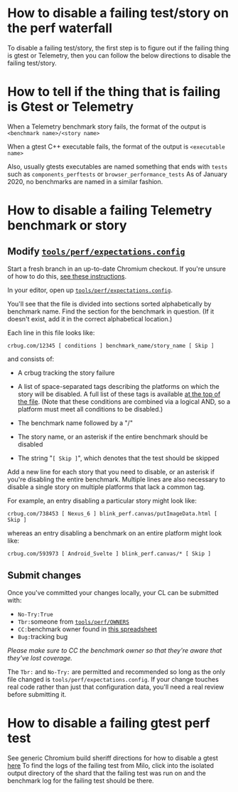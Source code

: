 # How to disable a failing test/story on the perf waterfall

To disable a failing test/story, the first step is to figure
out if the failing thing is gtest or Telemetry, then you can
follow the below directions to disable the failing test/story.

# How to tell if the thing that is failing is Gtest or Telemetry

When a Telemetry benchmark story fails, the format of the output is
`<benchmark name>/<story name>`

When a gtest C++ executable fails, the format of the output is
`<executable name>`

Also, usually gtests executables are named something that ends
with `tests` such as `components_perftests` or `browser_performance_tests`
As of January 2020, no benchmarks are named in a similar fashion.

# How to disable a failing Telemetry benchmark or story

## Modify [`tools/perf/expectations.config`](https://cs.chromium.org/chromium/src/tools/perf/expectations.config?q=expectations.config&sq=package:chromium&dr)

Start a fresh branch in an up-to-date Chromium checkout. If you're unsure of how to do this, [see these instructions](https://www.chromium.org/developers/how-tos/get-the-code).

In your editor, open up [`tools/perf/expectations.config`](https://cs.chromium.org/chromium/src/tools/perf/expectations.config?q=expectations.config&sq=package:chromium&dr).

You'll see that the file is divided into sections sorted alphabetically by benchmark name. Find the section for the benchmark in question. (If it doesn't exist, add it in the correct alphabetical location.)

Each line in this file looks like:

    crbug.com/12345 [ conditions ] benchmark_name/story_name [ Skip ]

and consists of:

* A crbug tracking the story failure

* A list of space-separated tags describing the platforms on which the story will be disabled. A full list of these tags is available [at the top of the file](https://cs.chromium.org/chromium/src/tools/perf/expectations.config?type=cs&q=tools/perf/expectations.config&sq=package:chromium&g=0&l=5). (Note that these conditions are combined via a logical AND, so a platform must meet all conditions to be disabled.)

* The benchmark name followed by a "/"

* The story name, or an asterisk if the entire benchmark should be disabled

* The string "`[ Skip ]`", which denotes that the test should be skipped

Add a new line for each story that you need to disable, or an asterisk if you're disabling the entire benchmark. Multiple lines are also necessary to disable a single story on multiple platforms that lack a common tag.

For example, an entry disabling a particular story might look like:

    crbug.com/738453 [ Nexus_6 ] blink_perf.canvas/putImageData.html [ Skip ]


whereas an entry disabling a benchmark on an entire platform might look like:

    crbug.com/593973 [ Android_Svelte ] blink_perf.canvas/* [ Skip ]

## Submit changes

Once you've committed your changes locally, your CL can be submitted with:

- `No-Try:True`
- `Tbr:`someone from [`tools/perf/OWNERS`](https://cs.chromium.org/chromium/src/tools/perf/OWNERS?q=tools/perf/owners&sq=package:chromium&dr)
- `CC:`benchmark owner found in [this spreadsheet](https://docs.google.com/spreadsheets/u/1/d/1xaAo0_SU3iDfGdqDJZX_jRV0QtkufwHUKH3kQKF3YQs/edit#gid=0)
- `Bug:`tracking bug

*Please make sure to CC the benchmark owner so that they're aware that they've lost coverage.*

The `Tbr:` and `No-Try:` are permitted and recommended so long as the only file changed is `tools/perf/expectations.config`. If your change touches real code rather than just that configuration data, you'll need a real review before submitting it.

# How to disable a failing gtest perf test

See generic Chromium build sheriff directions for how to disable a gtest [here](https://www.chromium.org/developers/tree-sheriffs/sheriff-details-chromium#TOC-How-do-I-disable-a-flaky-test-)
To find the logs of the failing test from Milo, click into the
isolated output directory of the shard that the failing test
was run on and the benchmark log for the failing test should be
there.
